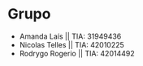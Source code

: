 # Grupo
* Amanda Laís || TIA: 31949436
* Nicolas Telles || TIA: 42010225
* Rodrygo Rogerio || TIA: 42014492
